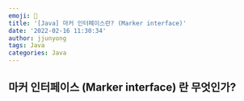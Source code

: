 ```yaml
---
emoji: 🧢
title: '[Java] 마커 인터페이스란? (Marker interface)'
date: '2022-02-16 11:30:34'
author: jjunyong
tags: Java
categories: Java
---
```


## 마커 인터페이스 (Marker interface) 란 무엇인가?
